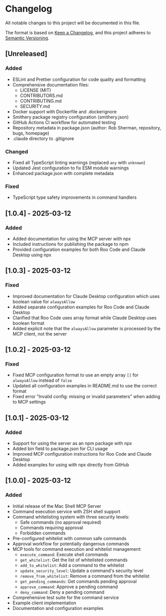 # Changelog

All notable changes to this project will be documented in this file.

The format is based on [Keep a Changelog](https://keepachangelog.com/en/1.0.0/),
and this project adheres to [Semantic Versioning](https://semver.org/spec/v2.0.0.html).

## [Unreleased]

### Added
- ESLint and Prettier configuration for code quality and formatting
- Comprehensive documentation files:
  - LICENSE (MIT)
  - CONTRIBUTORS.md
  - CONTRIBUTING.md
  - SECURITY.md
- Docker support with Dockerfile and .dockerignore
- Smithery package registry configuration (smithery.json)
- GitHub Actions CI workflow for automated testing
- Repository metadata in package.json (author: Rob Sherman, repository, bugs, homepage)
- .claude directory to .gitignore

### Changed
- Fixed all TypeScript linting warnings (replaced `any` with `unknown`)
- Updated Jest configuration to fix ESM module warnings
- Enhanced package.json with complete metadata

### Fixed
- TypeScript type safety improvements in command handlers

## [1.0.4] - 2025-03-12

### Added

- Added documentation for using the MCP server with npx
- Included instructions for publishing the package to npm
- Provided configuration examples for both Roo Code and Claude Desktop using npx

## [1.0.3] - 2025-03-12

### Fixed

- Improved documentation for Claude Desktop configuration which uses boolean value for `alwaysAllow`
- Added separate configuration examples for Roo Code and Claude Desktop
- Clarified that Roo Code uses array format while Claude Desktop uses boolean format
- Added explicit note that the `alwaysAllow` parameter is processed by the MCP client, not the server

## [1.0.2] - 2025-03-12

### Fixed

- Fixed MCP configuration format to use an empty array `[]` for `alwaysAllow` instead of `false`
- Updated all configuration examples in README.md to use the correct format
- Fixed error "Invalid config: missing or invalid parameters" when adding to MCP settings

## [1.0.1] - 2025-03-12

### Added

- Support for using the server as an npm package with npx
- Added bin field to package.json for CLI usage
- Improved MCP configuration instructions for Roo Code and Claude Desktop
- Added examples for using with npx directly from GitHub

## [1.0.0] - 2025-03-12

### Added

- Initial release of the Mac Shell MCP Server
- Command execution service with ZSH shell support
- Command whitelisting system with three security levels:
  - Safe commands (no approval required)
  - Commands requiring approval
  - Forbidden commands
- Pre-configured whitelist with common safe commands
- Approval workflow for potentially dangerous commands
- MCP tools for command execution and whitelist management:
  - `execute_command`: Execute shell commands
  - `get_whitelist`: Get the list of whitelisted commands
  - `add_to_whitelist`: Add a command to the whitelist
  - `update_security_level`: Update a command's security level
  - `remove_from_whitelist`: Remove a command from the whitelist
  - `get_pending_commands`: Get commands pending approval
  - `approve_command`: Approve a pending command
  - `deny_command`: Deny a pending command
- Comprehensive test suite for the command service
- Example client implementation
- Documentation and configuration examples